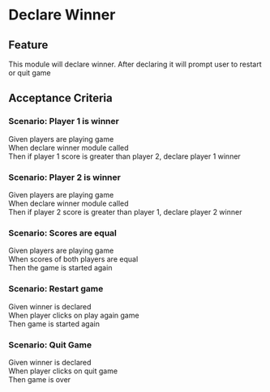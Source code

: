 # Declare Winner

## Feature

This module will declare winner.
After declaring it will prompt user to restart or quit game

## Acceptance Criteria

### Scenario: Player 1 is winner

Given players are playing game  
When declare winner module called  
Then if player 1 score is greater than player 2,
declare player 1 winner

### Scenario: Player 2 is winner

Given players are playing game  
When declare winner module called  
Then if player 2 score is greater than player 1,
declare player 2 winner

### Scenario: Scores are equal

Given players are playing game  
When scores of both players are equal  
Then the game is started again

### Scenario: Restart game

Given winner is declared  
When player clicks on play again game  
Then game is started again

### Scenario: Quit Game

Given winner is declared  
When player clicks on quit game  
Then game is over
